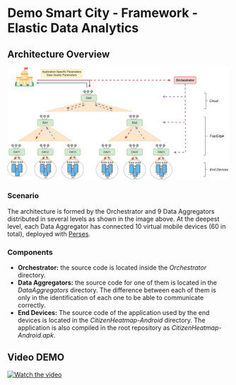 # Demo Smart City - Framework -Elastic Data Analytics

## Architecture Overview
![alt text](ArchitectureOverview.png "Architecture Overview")


### Scenario

The architecture is formed by the Orchestrator and 9 Data Aggregators distributed in several levels as shown in the image above. At the deepest level, each Data Aggregator has connected 10 virtual mobile devices (60 in total), deployed with [Perses](https://github.com/perses-org/perses).


### Components
- **Orchestrator:** the source code is located inside the *Orchestrator* directory.
- **Data Aggregators:** the source code for one of them is located in the *DataAggregators* directory. The difference between each of them is only in the identification of each one to be able to communicate correctly.
- **End Devices:** The source code of the application used by the end devices is located in the *CitizenHeatmap-Android* directory. The application is also compiled in the root repository as *CitizenHeatmap-Android.apk*.

## Video DEMO
[![Watch the video](https://iili.io/76Vjwb.png)](https://youtu.be/qKQ7wL8rwxs)

